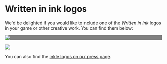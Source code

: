 # Written in ink logos

We'd be delighted if you would like to include one of the *Written in ink* logos in your game or other creative work. You can find them below:

<div style="background:gray;">
<img src="https://github.com/inkle/ink/blob/master/written-in-ink-logos/written-in-ink-black-mid-and-colour.png"/>
</div>

![](https://github.com/inkle/ink/blob/master/written-in-ink-logos/written-in-ink-on-white-only.png)

You can also find the [inkle logos on our press page](https://www.inklestudios.com/press/).